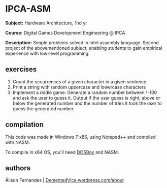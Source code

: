 IPCA-ASM
====

__Subject:__ Hardware Architecture, 1nd yr

__Course:__ Digital Games Development Engineering @ IPCA

__Description:__ Simple problems solved in Intel assembly language. Second project of the abovementioned subject, enabling students to gain empirical experience with low-level programming.

exercises
--------
1. Count the occurrences of a given character in a given sentence
2. Print a string with random uppercase and lowercase characters
3. Implement a riddle game: Generate a random number between 1-100 and ask the user to guess it. Output if the user guess is right, above or below the generated number and the number of tries it took the user to guess the generated number.

compilation
---------------
This code was made in Windows 7 x86, using Notepad++ and compiled with NASM.

To compile in x64 OS, you'll need [DOSBox](http://www.dosbox.com/) and NASM.

authors
--------

Álison Fernandes  | [DementedVice.wordpress.com/about](http://dementedvice.wordpress.com/about/)
